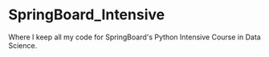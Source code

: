 # SpringBoard_Intensive
Where I keep all my code for SpringBoard's Python Intensive Course in Data Science.
